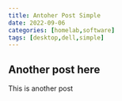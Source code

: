 ```yaml
---
title: Antoher Post Simple
date: 2022-09-06
categories: [homelab,software]
tags: [desktop,dell,simple]
---
```


## Another post here  
This is another post